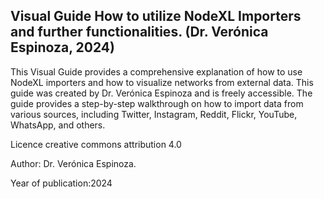 ## **Visual Guide How to utilize NodeXL Importers and further functionalities. (Dr. Verónica Espinoza, 2024)**

This Visual Guide provides a comprehensive explanation of how to use NodeXL importers and how to visualize networks from external data. This guide was created by Dr. Verónica Espinoza and is freely accessible. The guide provides a step-by-step walkthrough on how to import data from various sources, including Twitter, Instagram, Reddit, Flickr, YouTube, WhatsApp, and others.

Licence creative commons attribution 4.0

Author: Dr. Verónica Espinoza.

Year of publication:2024

